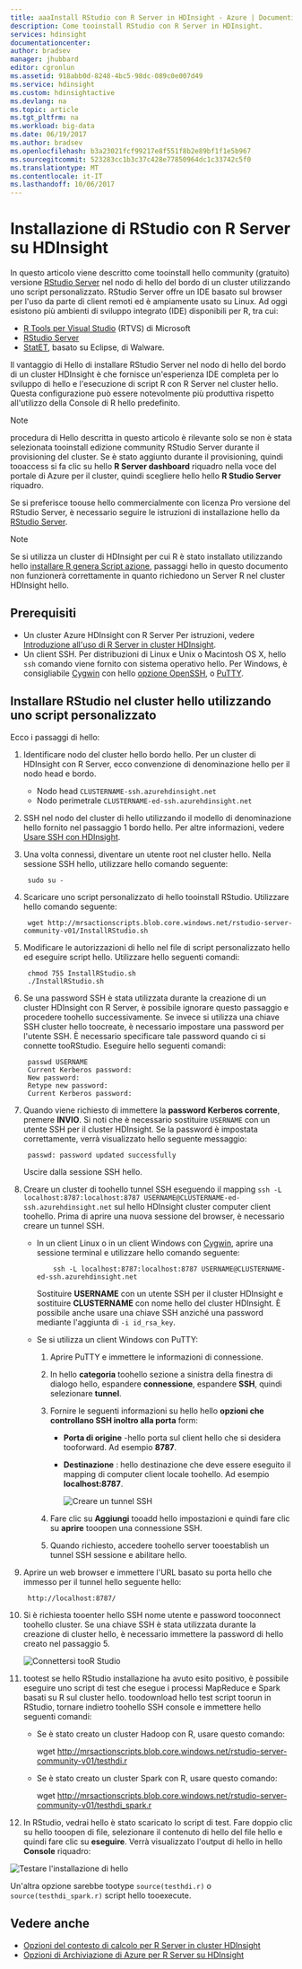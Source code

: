 ```yaml
---
title: aaaInstall RStudio con R Server in HDInsight - Azure | Documenti Microsoft
description: Come tooinstall RStudio con R Server in HDInsight.
services: hdinsight
documentationcenter: 
author: bradsev
manager: jhubbard
editor: cgronlun
ms.assetid: 918abb0d-8248-4bc5-98dc-089c0e007d49
ms.service: hdinsight
ms.custom: hdinsightactive
ms.devlang: na
ms.topic: article
ms.tgt_pltfrm: na
ms.workload: big-data
ms.date: 06/19/2017
ms.author: bradsev
ms.openlocfilehash: b3a23021fcf99217e8f551f8b2e89bf1f1e5b967
ms.sourcegitcommit: 523283cc1b3c37c428e77850964dc1c33742c5f0
ms.translationtype: MT
ms.contentlocale: it-IT
ms.lasthandoff: 10/06/2017
---
```

# <a name="installing-rstudio-with-r-server-on-hdinsight"></a>Installazione di RStudio con R Server su HDInsight

In questo articolo viene descritto come tooinstall hello community (gratuito) versione [RStudio Server](https://www.rstudio.com/products/rstudio-server/) nel nodo di hello del bordo di un cluster utilizzando uno script personalizzato. RStudio Server offre un IDE basato sul browser per l'uso da parte di client remoti ed è ampiamente usato su Linux. Ad oggi esistono più ambienti di sviluppo integrato (IDE) disponibili per R, tra cui:

- [R Tools per Visual Studio](https://www.visualstudio.com/en-us/features/rtvs-vs.aspx) (RTVS) di Microsoft 
- [RStudio Server](https://www.rstudio.com/products/rstudio-server/) 
- [StatET](http://www.walware.de/goto/statet), basato su Eclipse, di Walware.

Il vantaggio di Hello di installare RStudio Server nel nodo di hello del bordo di un cluster HDInsight è che fornisce un'esperienza IDE completa per lo sviluppo di hello e l'esecuzione di script R con R Server nel cluster hello. Questa configurazione può essere notevolmente più produttiva rispetto all'utilizzo della Console di R hello predefinito.

> [!NOTE]
> procedura di Hello descritta in questo articolo è rilevante solo se non è stata selezionata tooinstall edizione community RStudio Server durante il provisioning del cluster. Se è stato aggiunto durante il provisioning, quindi tooaccess si fa clic su hello **R Server dashboard** riquadro nella voce del portale di Azure per il cluster, quindi scegliere hello hello **R Studio Server** riquadro. 

Se si preferisce toouse hello commercialmente con licenza Pro versione del RStudio Server, è necessario seguire le istruzioni di installazione hello da [RStudio Server](https://www.rstudio.com/products/rstudio/download-server/).

> [!NOTE]
> Se si utilizza un cluster di HDInsight per cui R è stato installato utilizzando hello [installare R genera Script azione](hdinsight-hadoop-r-scripts-linux.md), passaggi hello in questo documento non funzionerà correttamente in quanto richiedono un Server R nel cluster HDInsight hello.
>
> 

## <a name="prerequisites"></a>Prerequisiti

* Un cluster Azure HDInsight con R Server Per istruzioni, vedere [Introduzione all'uso di R Server in cluster HDInsight](hdinsight-hadoop-r-server-get-started.md).
* Un client SSH. Per distribuzioni di Linux e Unix o Macintosh OS X, hello `ssh` comando viene fornito con sistema operativo hello. Per Windows, è consigliabile [Cygwin](http://www.redhat.com/services/custom/cygwin/) con hello [opzione OpenSSH](https://www.youtube.com/watch?v=CwYSvvGaiWU), o [PuTTY](http://www.chiark.greenend.org.uk/~sgtatham/putty/download.html).  

## <a name="install-rstudio-on-hello-cluster-using-a-custom-script"></a>Installare RStudio nel cluster hello utilizzando uno script personalizzato

Ecco i passaggi di hello:

1. Identificare nodo del cluster hello bordo hello. Per un cluster di HDInsight con R Server, ecco convenzione di denominazione hello per il nodo head e bordo.
   * Nodo head `CLUSTERNAME-ssh.azurehdinsight.net`
   * Nodo perimetrale `CLUSTERNAME-ed-ssh.azurehdinsight.net` 

2. SSH nel nodo del cluster di hello utilizzando il modello di denominazione hello fornito nel passaggio 1 bordo hello. Per altre informazioni, vedere [Usare SSH con HDInsight](hdinsight-hadoop-linux-use-ssh-unix.md).

3. Una volta connessi, diventare un utente root nel cluster hello. Nella sessione SSH hello, utilizzare hello comando seguente:

        sudo su -

4. Scaricare uno script personalizzato di hello tooinstall RStudio. Utilizzare hello comando seguente:

        wget http://mrsactionscripts.blob.core.windows.net/rstudio-server-community-v01/InstallRStudio.sh

5. Modificare le autorizzazioni di hello nel file di script personalizzato hello ed eseguire script hello. Utilizzare hello seguenti comandi:

        chmod 755 InstallRStudio.sh
        ./InstallRStudio.sh

6. Se una password SSH è stata utilizzata durante la creazione di un cluster HDInsight con R Server, è possibile ignorare questo passaggio e procedere toohello successivamente. Se invece si utilizza una chiave SSH cluster hello toocreate, è necessario impostare una password per l'utente SSH. È necessario specificare tale password quando ci si connette tooRStudio. Eseguire hello seguenti comandi:

        passwd USERNAME
        Current Kerberos password:
        New password:
        Retype new password:
        Current Kerberos password:


7. Quando viene richiesto di immettere la **password Kerberos corrente**, premere **INVIO**.  Si noti che è necessario sostituire `USERNAME` con un utente SSH per il cluster HDInsight. Se la password è impostata correttamente, verrà visualizzato hello seguente messaggio:

        passwd: password updated successfully

    Uscire dalla sessione SSH hello.

8. Creare un cluster di toohello tunnel SSH eseguendo il mapping `ssh -L localhost:8787:localhost:8787 USERNAME@CLUSTERNAME-ed-ssh.azurehdinsight.net` sul hello HDInsight cluster computer client toohello. Prima di aprire una nuova sessione del browser, è necessario creare un tunnel SSH.

   * In un client Linux o in un client Windows con [Cygwin](http://www.redhat.com/services/custom/cygwin/), aprire una sessione terminal e utilizzare hello comando seguente:

             ssh -L localhost:8787:localhost:8787 USERNAME@CLUSTERNAME-ed-ssh.azurehdinsight.net

       Sostituire **USERNAME** con un utente SSH per il cluster HDInsight e sostituire **CLUSTERNAME** con nome hello del cluster HDInsight.
       È possibile anche usare una chiave SSH anziché una password mediante l'aggiunta di `-i id_rsa_key`.        
   * Se si utilizza un client Windows con PuTTY:

     1. Aprire PuTTY e immettere le informazioni di connessione.
     2. In hello **categoria** toohello sezione a sinistra della finestra di dialogo hello, espandere **connessione**, espandere **SSH**, quindi selezionare **tunnel**.
     3. Fornire le seguenti informazioni su hello hello **opzioni che controllano SSH inoltro alla porta** form:

        * **Porta di origine** -hello porta sul client hello che si desidera tooforward. Ad esempio **8787**.
        * **Destinazione** : hello destinazione che deve essere eseguito il mapping di computer client locale toohello. Ad esempio **localhost:8787**.

            ![Creare un tunnel SSH](./media/hdinsight-hadoop-r-server-install-r-studio/createsshtunnel.png "Creare un tunnel SSH")

     4. Fare clic su **Aggiungi** tooadd hello impostazioni e quindi fare clic su **aprire** tooopen una connessione SSH.
     5. Quando richiesto, accedere toohello server tooestablish un tunnel SSH sessione e abilitare hello.

9. Aprire un web browser e immettere l'URL basato su porta hello che immesso per il tunnel hello seguente hello:

        http://localhost:8787/ 

10. Si è richiesta tooenter hello SSH nome utente e password tooconnect toohello cluster. Se una chiave SSH è stata utilizzata durante la creazione di cluster hello, è necessario immettere la password di hello creato nel passaggio 5.

    ![Connettersi tooR Studio](./media/hdinsight-hadoop-r-server-install-r-studio/connecttostudio.png "creare un tunnel SSH")

11. tootest se hello RStudio installazione ha avuto esito positivo, è possibile eseguire uno script di test che esegue i processi MapReduce e Spark basati su R sul cluster hello. toodownload hello test script toorun in RStudio, tornare indietro toohello SSH console e immettere hello seguenti comandi:

    *    Se è stato creato un cluster Hadoop con R, usare questo comando:

            wget http://mrsactionscripts.blob.core.windows.net/rstudio-server-community-v01/testhdi.r
    *    Se è stato creato un cluster Spark con R, usare questo comando:

            wget http://mrsactionscripts.blob.core.windows.net/rstudio-server-community-v01/testhdi_spark.r

12. In RStudio, vedrai hello è stato scaricato lo script di test. Fare doppio clic su hello tooopen di file, selezionare il contenuto di hello del file hello e quindi fare clic su **eseguire**. Verrà visualizzato l'output di hello in hello **Console** riquadro:

   ![Testare l'installazione di hello](./media/hdinsight-hadoop-r-server-install-r-studio/test-r-script.png "installazione hello di Test")

Un'altra opzione sarebbe tootype `source(testhdi.r)` o `source(testhdi_spark.r)` script hello tooexecute.

## <a name="see-also"></a>Vedere anche

* [Opzioni del contesto di calcolo per R Server in cluster HDInsight](hdinsight-hadoop-r-server-compute-contexts.md)
* [Opzioni di Archiviazione di Azure per R Server su HDInsight](hdinsight-hadoop-r-server-storage.md)

